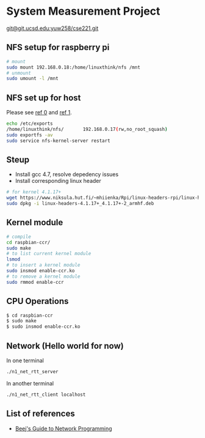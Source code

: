 # System Measurement Project
[git@git.ucsd.edu:yuw258/cse221.git](git@git.ucsd.edu:yuw258/cse221.git)

## NFS setup for raspberry pi

```sh
# mount
sudo mount 192.168.0.18:/home/linuxthink/nfs /mnt
# unmount
sudo umount -l /mnt
```

## NFS set up for host
Please see [ref 0](https://help.ubuntu.com/community/SettingUpNFSHowTo) and [ref 1](http://serverfault.com/questions/611007/unable-to-write-to-mount-point-nfs-server-getting-permission-denied).

```sh
echo /etc/exports
/home/linuxthink/nfs/       192.168.0.17(rw,no_root_squash)
sudo exportfs -av
sudo service nfs-kernel-server restart
```


## Steup
* Install gcc 4.7, resolve depedency issues
* Install corresponding linux header

```sh
# for kernel 4.1.17+
wget https://www.niksula.hut.fi/~mhiienka/Rpi/linux-headers-rpi/linux-headers-4.1.17%2B_4.1.17%2B-2_armhf.deb
sudo dpkg -i linux-headers-4.1.17+_4.1.17+-2_armhf.deb
```

## Kernel module

```sh
# compile
cd raspbian-ccr/
sudo make
# to list current kernel module
lsmod
# to insert a kernel module
sudo insmod enable-ccr.ko
# to remove a kernel module
sudo rmmod enable-ccr
```

## CPU Operations

```sh
$ cd raspbian-ccr
$ sudo make
$ sudo insmod enable-ccr.ko
```

## Network (Hello world for now)
In one terminal

```sh
./n1_net_rtt_server
```

In another terminal

```sh
./n1_net_rtt_client localhost
```

## List of references
* [Beej's Guide to Network Programming](http://beej.us/guide/bgnet/output/html/multipage/clientserver.html)

